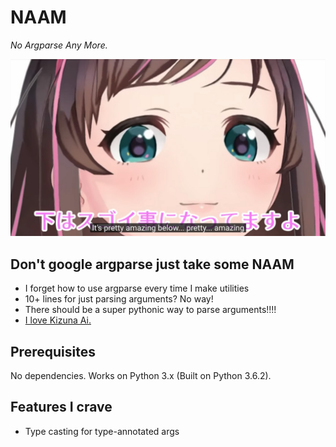 # NAAM

*No Argparse Any More.*

[![Pretty amazing...](pretty_amazing.jpg)](https://www.youtube.com/watch?v=geljnhxZfdA)


## Don't google argparse just take some NAAM

- I forget how to use argparse every time I make utilities
 - 10+ lines for just parsing arguments? No way!
 - There should be a super pythonic way to parse arguments!!!!
 - [I love Kizuna Ai.](https://www.youtube.com/watch?v=COXCojRKbk8)


## Prerequisites

No dependencies. Works on Python 3.x (Built on Python 3.6.2).


## Features I crave

- Type casting for type-annotated args

